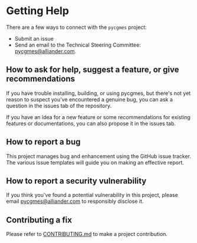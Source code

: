 <!--
SPDX-FileCopyrightText: 2023 Alliander

SPDX-License-Identifier: Apache-2.0
-->

# Getting Help

There are a few ways to connect with the `pycgmes` project:

* Submit an issue
* Send an email to the Technical Steering Committee: [pycgmes@alliander.com](mailto:pycgmes@alliander.com).

## How to ask for help, suggest a feature, or give recommendations

If you have trouble installing, building, or using pycgmes,
but there's not yet reason to suspect you've encountered a genuine bug,
you can ask a question in the issues tab of the repository.

If you have an idea for a new feature or some recommendations for existing features or documentations,
you can also propose it in the issues tab.

## How to report a bug

This project manages bug and enhancement using the GitHub issue tracker.
The various issue templates will guide you on making an effective report.

## How to report a security vulnerability

If you think you've found a potential vulnerability in this project, please
email [pycgmes@alliander.com](mailto:pycgmes@alliander.com) to responsibly disclose it.

## Contributing a fix

Please refer to [CONTRIBUTING.md](CONTRIBUTING.md) to make a project contribution.